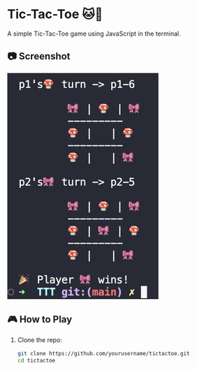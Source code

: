 # Tic-Tac-Toe 🐱🍄

A simple Tic-Tac-Toe game using JavaScript in the terminal.

## 📷 Screenshot
![Game Preview](playerwin.png)

## 🎮 How to Play
1. Clone the repo:  
   ```sh
   git clone https://github.com/yourusername/tictactoe.git
   cd tictactoe
